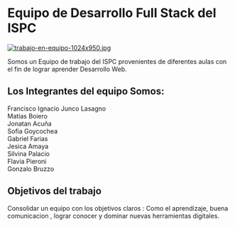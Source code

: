 
#          Equipo de Desarrollo Full Stack del ISPC
[![trabajo-en-equipo-1024x950.jpg](https://i.postimg.cc/HLYpChcn/trabajo-en-equipo-1024x950.jpg)](https://postimg.cc/XrPMfxg6)

Somos un Equipo de trabajo del ISPC provenientes de diferentes aulas con el fin de lograr aprender Desarrollo Web.

## Los Integrantes del equipo Somos:

Francisco Ignacio	Junco Lasagno <br>
Matías	Boiero	<br>
Jonatan Acuña 	<br>
Sofia Goycochea	<br>
Gabriel	Farias <br>
Jesica Amaya <br>
Silvina	Palacio <br>
Flavia	Pieroni	<br>
Gonzalo Bruzzo <br>

## Objetivos del trabajo

Consolidar un equipo con los objetivos claros : Como el aprendizaje, buena comunicacion , lograr conocer y dominar nuevas herramientas digitales.


